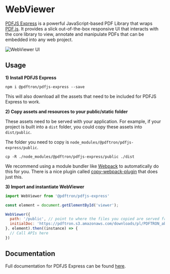 # WebViewer

[PDFJS Express](https://pdfjs.express) is a powerful JavaScript-based PDF Library that wraps [PDF.js](https://mozilla.github.io/pdf.js/). It provides a slick out-of-the-box responsive UI that interacts with the core library to view, annotate and manipulate PDFs that can be embedded into any web project.

![WebViewer UI](https://www.pdftron.com/downloads/pl/webviewer-ui.png)

## Usage

**1) Install PDFJS Express**
```
npm i @pdftron/pdfjs-express --save
```

This will also download all the assets that need to be included for PDFJS Express to work.

**2) Copy assets and resources to your public/static folder**

These assets need to be served with your application. For example, if your project is built into a `dist` folder, you could copy these assets into `dist/public`.

The folder you need to copy is `node_modules/@pdftron/pdfjs-express/public`.
```
cp -R ./node_modules/@pdftron/pdfjs-express/public ./dist
```

We recommend using a module bundler like [Webpack](https://webpack.js.org/) to automatically do this for you. There is a nice plugin called [copy-webpack-plugin](https://github.com/webpack-contrib/copy-webpack-plugin) that does just this.

**3) Import and instantiate WebViewer**

```js
import WebViewer from '@pdftron/pdfjs-express'

const element = document.getElementById('viewer');

WebViewer({
  path: '/public', // point to where the files you copied are served from
  initialDoc: 'https://pdftron.s3.amazonaws.com/downloads/pl/PDFTRON_about.pdf' // path to your document
}, element).then((instance) => {
  // Call APIs here
})
```

## Documentation
Full documentation for PDFJS Express can be found [here](https://pdfjs.express/documentation).